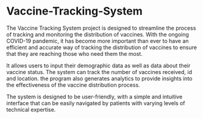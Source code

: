 # Vaccine-Tracking-System
The Vaccine Tracking System project is designed to streamline the process of tracking and monitoring the distribution of vaccines. With the ongoing COVID-19 pandemic, it has become more important than ever to have an efficient and accurate way of tracking the distribution of vaccines to ensure that they are reaching those who need them the most. 

It allows users to input their demographic data as well as data about their vaccine status. The system can track the number of vaccines received, id and location. the program also generates analytics to provide insights into the effectiveness of the vaccine distribution process.

The system is designed to be user-friendly, with a simple and intuitive interface that can be easily navigated by patients with varying levels of technical expertise.

